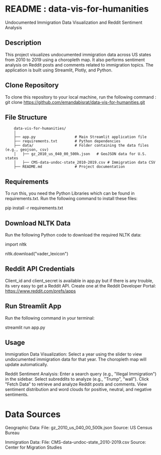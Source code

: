 # README : data-vis-for-humanities
Undocumented Immigration Data Visualization and Reddit Sentiment Analysis 

## Description
This project visualizes undocumented immigration data across US states from 2010 to 2019 using a choropleth map. It also performs sentiment analysis on Reddit posts and comments related to immigration topics. The application is built using Streamlit, Plotly, and Python.

## Clone Repository
To clone this repository to your local machine, run the following command : git clone https://github.com/emandabisrat/data-vis-for-humanities.git

## File Structure
```
    data-vis-for-humanities/
    │
    ├── app.py                  # Main Streamlit application file
    ├── requirements.txt        # Python dependencies
    ├── data/                   # Folder containing the data files (e.g., geojson, csv)
    │   ├── gz_2010_us_040_00_500k.json   # GeoJSON data for U.S. states
    │   ├── CMS-data-undoc-state_2010-2019.csv # Immigration data CSV
    ├── README.md               # Project documentation
```
## Requirements
To run this, you need the Python Libraries which can be found in requirements.txt. Run the following command to install these files:

pip install -r requirements.txt

## Download NLTK Data
Run the following Python code to download the required NLTK data:

import nltk


nltk.download("vader_lexicon")


## Reddit API Credentials
Client_id and client_secret is available in app.py but if there is any trouble, its very easy to get a Reddit API. Create one at the Reddit Developer Portal: https://www.reddit.com/prefs/apps

## Run Streamlit App
Run the following command in your terminal:

streamlit run app.py

## Usage
Immigration Data Visualization:
    Select a year using the slider to view undocumented immigration data for that year.
    The choropleth map will update automatically.

Reddit Sentiment Analysis:
    Enter a search query (e.g., "Illegal Immigration") in the sidebar.
    Select subreddits to analyze (e.g., "Trump", "wall").
    Click "Fetch Data" to retrieve and analyze Reddit posts and comments.
    View sentiment distribution and word clouds for positive, neutral, and negative sentiments.



# Data Sources
Geographic Data: 
    File: gz_2010_us_040_00_500k.json 
    Source: US Census Bureau

Immigration Data:
    File: CMS-data-undoc-state_2010-2019.csv
    Source: Center for Migration Studies

